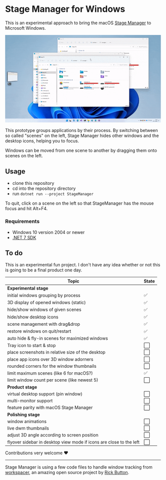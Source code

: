 # Stage Manager for Windows

This is an experimental approach to bring the macOS [Stage Manager](https://support.apple.com/en-us/HT213315) to Microsoft Windows.

![Stage Manager](media/StageManager%20Basics.gif)

This prototype groups applications by their process. By switching between so called "scenes" on the left, Stage Manager hides other windows and the desktop icons, helping you to focus.

Windows can be moved from one scene to another by dragging them onto scenes on the left.

## Usage

 - clone this repository
 - cd into the repository directory
 - run `dotnet run --project StageManager`

To quit, click on a scene on the left so that StageManager has the mouse focus and hit Alt+F4.
 
### Requirements
 - Windows 10 version 2004 or newer
 - [.NET 7 SDK](https://dotnet.microsoft.com/en-us/download)

## To do

This is an experimental fun project. I don't have any idea whether or not this is going to be a final product one day. 

|Topic|State|
|-|-|
|**Experimental stage**||
|initial windows grouping by process|✅|
|3D display of opened windows (static)|✅|
|hide/show windows of given scenes|✅|
|hide/show desktop icons|✅|
|scene management with drag&drop|✅|
|restore windows on quit/restart|✅|
|auto hide & fly-in scenes for maximized windows|✅|
|Tray icon to start & stop|⬜|
|place screenshots in relative size of the desktop|⬜|
|place app icons over 3D window adorners|⬜|
|rounded corners for the window thumbnails|⬜|
|limit maximum scenes (like 6 for macOS?)|✅|
|limit window count per scene (like newest 5)|⬜|
|**Product stage**||
|virtual desktop support (pin window)|⬜|
|multi-monitor support|⬜|
|feature parity with macOS Stage Manager|⬜|
|**Polishing stage**||
|window animations|⬜|
|live dwm thumbnails|⬜|
|adjust 3D angle according to screen position|⬜|
|flyover sidebar in desktop view mode if icons are close to the left|⬜|

Contributions very welcome :heart:

---

Stage Manager is using a few code files to handle window tracking from [workspacer](https://github.com/workspacer/workspacer), an amazing open source project by [Rick Button](https://github.com/rickbutton).
